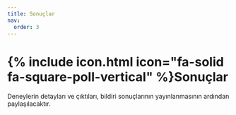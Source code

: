 ```yaml
---
title: Sonuçlar
nav:
  order: 3
---
```


# {% include icon.html icon="fa-solid fa-square-poll-vertical" %}Sonuçlar

Deneylerin detayları ve çıktıları, bildiri sonuçlarının yayınlanmasının ardından paylaşılacaktır.
